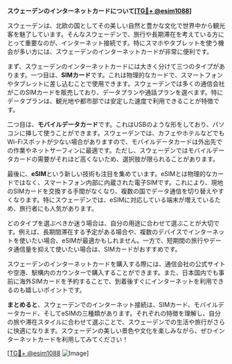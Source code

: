 **スウェーデンのインターネットカードについて[[TG💪+ @esim1088](https://t.me/s/esim1088)]**

スウェーデンは、北欧の国としてその美しい自然と豊かな文化で世界中から観光客を魅了しています。そんなスウェーデンで、旅行や長期滞在を考えている方にとって重要なのが、インターネット接続です。特にスマホやタブレットを使う機会が多い方には、スウェーデンのインターネットカードが非常に便利です。

まず、スウェーデンのインターネットカードには大きく分けて三つのタイプがあります。一つ目は、**SIMカード**です。これは物理的なカードで、スマートフォンやタブレットに差し込むことで使用できます。スウェーデンでは多くの通信会社がこのSIMカードを販売しており、データプランや通話プランを選べます。特にデータプランは、観光地や都市部では安定した速度で利用できることが特徴です。

二つ目は、**モバイルデータカード**です。これはUSBのような形をしており、パソコンに挿して使うことができます。スウェーデンでは、カフェやホテルなどでもWi-Fiスポットが少ない場合がありますので、モバイルデータカードは外出先での作業やネットサーフィンに最適です。ただし、スウェーデンではモバイルデータカードの需要がそれほど高くないため、選択肢が限られることがあります。

最後に、**eSIM**という新しい技術も注目を集めています。eSIMとは物理的なカードではなく、スマートフォン内部に内蔵された電子SIMです。これにより、現地のSIMカードを交換する手間がなくなり、複数の国でデータ通信を切り替えやすくなります。特にスウェーデンでは、eSIMに対応している端末が増えているため、旅行者にも人気があります。

どのタイプを選ぶべきか迷う場合は、自分の用途に合わせて選ぶことが大切です。例えば、長期間滞在する予定がある場合や、複数のデバイスでインターネットを使いたい場合、eSIMが最適かもしれません。一方で、短期間の旅行やデータ通信量を抑えて使いたい場合は、SIMカードがおすすめです。

スウェーデンのインターネットカードを購入する際には、通信会社の公式サイトや空港、駅構内のカウンターで購入することができます。また、日本国内でも事前に海外SIMカードを予約することで、到着後すぐにインターネットを利用できるのも嬉しいポイントです。

**まとめると**、スウェーデンでのインターネット接続は、SIMカード、モバイルデータカード、そしてeSIMの三種類があります。それぞれの特徴を理解し、自分の旅や滞在スタイルに合わせて選ぶことで、スウェーデンでの生活や旅行がさらに快適になります。スウェーデンの美しい景色や文化を楽しみながら、ぜひインターネットカードを利用してみてください！

[[TG💪+ @esim1088](https://t.me/s/esim1088) ![Image](https://i.postimg.cc/Y0z9fWf4/image.png)]